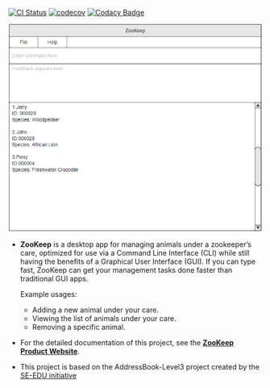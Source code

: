 [![CI Status](https://github.com/AY2021S1-CS2103T-W15-4/tp/workflows/Java%20CI/badge.svg)](https://github.com/AY2021S1-CS2103T-W15-4/tp/actions)
[![codecov](https://codecov.io/gh/AY2021S1-CS2103T-W15-4/tp/branch/master/graph/badge.svg)](https://codecov.io/gh/AY2021S1-CS2103T-W15-4/tp)
[![Codacy Badge](https://app.codacy.com/project/badge/Grade/0f70aafdfeb84814a92b76d5182cc82a)](https://www.codacy.com/gh/AY2021S1-CS2103T-W15-4/tp/dashboard?utm_source=github.com&amp;utm_medium=referral&amp;utm_content=AY2021S1-CS2103T-W15-4/tp&amp;utm_campaign=Badge_Grade)

![Ui](docs/images/Ui.png)

* **ZooKeep** is a desktop app for managing animals under a zookeeper’s care, optimized for use via a Command Line Interface (CLI) while still having the benefits of a Graphical User Interface (GUI). If you can type fast, ZooKeep can get your management tasks done faster than traditional GUI apps.

  Example usages:
  * Adding a new animal under your care.
  * Viewing the list of animals under your care.
  * Removing a specific animal.

* For the detailed documentation of this project, see the **[ZooKeep Product Website](https://ay2021s1-cs2103t-w15-4.github.io/tp/)**.

* This project is based on the AddressBook-Level3 project created by the [SE-EDU initiative](https://se-education.org)
